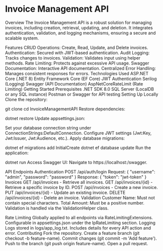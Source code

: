 # Invoice Management API
Overview
The Invoice Management API is a robust solution for managing invoices, including creation, retrieval, updating, and deletion. It integrates authentication, validation, and logging mechanisms, ensuring a secure and scalable system.

Features
CRUD Operations: Create, Read, Update, and Delete invoices.
Authentication: Secured with JWT-based authentication.
Audit Logging: Tracks changes to invoices.
Validation: Validates input using helper methods.
Rate Limiting: Protects against excessive API usage.
Swagger Documentation: Interactive API documentation.
Centralized Error Handling: Manages consistent responses for errors.
Technologies Used
ASP.NET Core (.NET 8)
Entity Framework Core (EF Core)
JWT Authentication
Serilog (Logging)
Swagger (API Documentation)
AspNetCoreRateLimit (Rate Limiting)
Getting Started
Prerequisites
.NET SDK 8.0
SQL Server (LocalDB or any SQL instance)
Postman or Swagger for API testing
Setting Up Locally
Clone the repository:

git clone <repository-url>
cd InvoiceManagementAPI
Restore dependencies:

dotnet restore
Update appsettings.json:

Set your database connection string under ConnectionStrings:DefaultConnection.
Configure JWT settings (Jwt:Key, Jwt:Issuer, Jwt:Audience, etc.).
Apply database migrations:

dotnet ef migrations add InitialCreate
dotnet ef database update
Run the application:

dotnet run
Access Swagger UI: Navigate to https://localhost:<port>/swagger.

API Endpoints
Authentication
POST /api/auth/login
Request: { "username": "admin", "password": "password" }
Response: { "token": "jwt-token" }
Invoices
GET /api/invoices - Retrieve all invoices.
GET /api/invoices/{id} - Retrieve a specific invoice by ID.
POST /api/invoices - Create a new invoice.
PUT /api/invoices/{id} - Update an existing invoice.
DELETE /api/invoices/{id} - Delete an invoice.
Validation
Customer Name: Must not contain special characters.
Total Amount: Must be a positive number.
Validation is handled via the ValidationHelper class.

Rate Limiting
Globally applied to all endpoints via RateLimitingExtensions.
Configurable in appsettings.json under the IpRateLimiting section.
Logging
Logs stored in logs/app_log.txt.
Includes details for every API action and error.
Contributing
Fork the repository.
Create a feature branch (git checkout -b feature-name).
Commit changes (git commit -m 'Add feature').
Push to the branch (git push origin feature-name).
Open a pull request.

